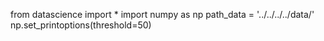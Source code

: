 from datascience import *
import numpy as np
path_data = '../../../../data/'
np.set_printoptions(threshold=50)
